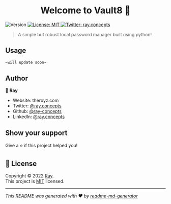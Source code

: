 <h1 align="center">Welcome to Vault8 👋</h1>
<p>
  <img alt="Version" src="https://img.shields.io/badge/version-0.1-blue.svg?cacheSeconds=2592000" />
  <a href="https://github.com/ray-concepts/Vault8/blob/main/LICENSE" target="_blank">
    <img alt="License: MIT" src="https://img.shields.io/badge/License-MIT-yellow.svg" />
  </a>
  <a href="https://twitter.com/ray.concepts" target="_blank">
    <img alt="Twitter: ray.concepts" src="https://img.shields.io/twitter/follow/ray.concepts.svg?style=social" />
  </a>
</p>

> A simple but robust local password manager built using python!

## Usage

```sh
~will update soon~
```

## Author

👤 **Ray**

* Website: theroyz.com
* Twitter: [@ray.concepts](https://twitter.com/ray.concepts)
* Github: [@ray-concepts](https://github.com/ray-concepts)
* LinkedIn: [@ray.concepts](https://linkedin.com/in/ray.concepts)

## Show your support

Give a ⭐️ if this project helped you!

## 📝 License

Copyright © 2022 [Ray](https://github.com/ray-concepts).<br />
This project is [MIT](https://github.com/ray-concepts/Vault8/blob/main/LICENSE) licensed.

***
_This README was generated with ❤️ by [readme-md-generator](https://github.com/kefranabg/readme-md-generator)_
